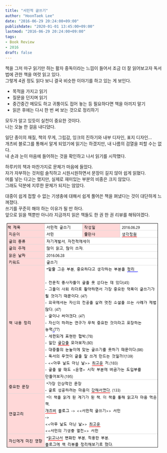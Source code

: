 ```yaml
---
title: "서민적 글쓰기"
author: "HoonTaek Lee"
date: "2016-06-29 20:24:00+09:00"
publishdate: "2020-01-01 13:45:00+09:00"
lastmod: "2016-06-29 20:24:00+09:00"
tags:
- Book Review
- 2016
draft: false
---
```


책을 그저 마구 읽기만 하는 활자 중독이라는 느낌이 들어서 조금 더 잘 읽어보고자 독서법에 관한 책을 여럿 읽고 있다.  
그렇게 4권 정도 읽다 보니 결국 비슷한 이야기를 하고 있는 게 보인다.  
- 목적을 가지고 읽기
- 질문을 던지며 읽기
- 중간중간 메모도 하고 귀퉁이도 접어 놓는 등 필요하다면 책을 아끼지 말기
- 읽은 후에는 다시 한 번 써 보는 것으로 정리하기

모두가 알고 있듯이 실천이 중요한 것이다.  
나는 오늘 한 걸음 내디뎠다.

일단 종이의 재질, 책의 무게, 그립감, 잉크의 진하기와 내부 디자인, 표지 디자인...  
개츠비 블로그를 통해서 알게 되었기에 읽기는 하겠지만, 내 나름의 검열을 피할 수는 없다.  
내 손과 눈이 마음에 들어하는 것을 확인하고 나서 읽기를 시작했다.  

하루키의 책과 마찬가지로 문체가 마음에 들었다.  
자가 자부하는 것처럼 솔직하고 시원시원하면서 문장이 길지 않아 쉽게 읽혔다.  
머를 넣는 다고는 했지만, 실제로 재미있는 부분의 비중은 크지 않았다.  
그래도 덕분에 지루한 문체가 되지는 않았다.  

대중이 쉽게 접할 수 없는 기생충에 대해서 쉽게 풀어쓴 책을 펴냈다는 것이 대단하게 느껴졌다.  
쓰기를 꾸준히 해야 하는 이유가 될 만 하다.  
앞으로 읽을 책뿐만 아니라 지금까지 읽은 책들도 한 권 한 권 리뷰를 해둬야겠다.

![](https://github.com/hoontaeklee/bloght-hugo/blob/master/content/post/20160628_%EC%84%9C%EB%AF%BC%EC%A0%81%EA%B8%80%EC%93%B0%EA%B8%B0.PNG)
